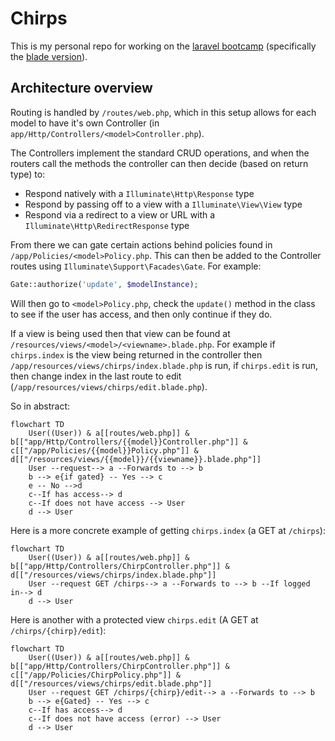 # Chirps

This is my personal repo for working on the [laravel bootcamp](https://bootcamp.laravel.com/introduction) (specifically the [blade version](https://bootcamp.laravel.com/blade/installation)).


## Architecture overview

Routing is handled by `/routes/web.php`, which in this setup allows for each model to have it's own Controller (in `app/Http/Controllers/<model>Controller.php`). 

The Controllers implement the standard CRUD operations, and when the routers call the methods the controller can then decide (based on return type) to:

- Respond natively with a `Illuminate\Http\Response` type
- Respond by passing off to a view with a `Illuminate\View\View` type
- Respond via a redirect to a view or URL with a `Illuminate\Http\RedirectResponse` type

From there we can gate certain actions behind policies found in `/app/Policies/<model>Policy.php`. This can then be added to the Controller routes using `Illuminate\Support\Facades\Gate`. For example:

```php
Gate::authorize('update', $modelInstance);
```

Will then go to `<model>Policy.php`, check the `update()` method in the class to see if the user has access, and then only continue if they do.

If a view is being used then that view can be found at `/resources/views/<model>/<viewname>.blade.php`. For example if `chirps.index` is the view being returned in the controller then `/app/resources/views/chirps/index.blade.php` is run, if `chirps.edit` is run, then change index in the last route to edit (`/app/resources/views/chirps/edit.blade.php`).

So in abstract:

```mermaid
flowchart TD
    User((User)) & a[[routes/web.php]] & b[["app/Http/Controllers/{{model}}Controller.php"]] & c[["/app/Policies/{{model}}Policy.php"]] & d[["/resources/views/{{model}}/{{viewname}}.blade.php"]]
    User --request--> a --Forwards to --> b
    b --> e{if gated} -- Yes --> c
    e -- No -->d
    c--If has access--> d
    c--If does not have access --> User
    d --> User
```

Here is a more concrete example of getting `chirps.index` (a GET at `/chirps`):

```mermaid
flowchart TD
    User((User)) & a[[routes/web.php]] & b[["app/Http/Controllers/ChirpController.php"]] & d[["/resources/views/chirps/index.blade.php"]]
    User --request GET /chirps--> a --Forwards to --> b --If logged in--> d
    d --> User
```

Here is another with a protected view `chirps.edit` (A GET at `/chirps/{chirp}/edit`):

```mermaid
flowchart TD
    User((User)) & a[[routes/web.php]] & b[["app/Http/Controllers/ChirpController.php"]] & c[["/app/Policies/ChirpPolicy.php"]] & d[["/resources/views/chirps/edit.blade.php"]]
    User --request GET /chirps/{chirp}/edit--> a --Forwards to --> b
    b --> e{Gated} -- Yes --> c
    c--If has access--> d
    c--If does not have access (error) --> User
    d --> User
```

